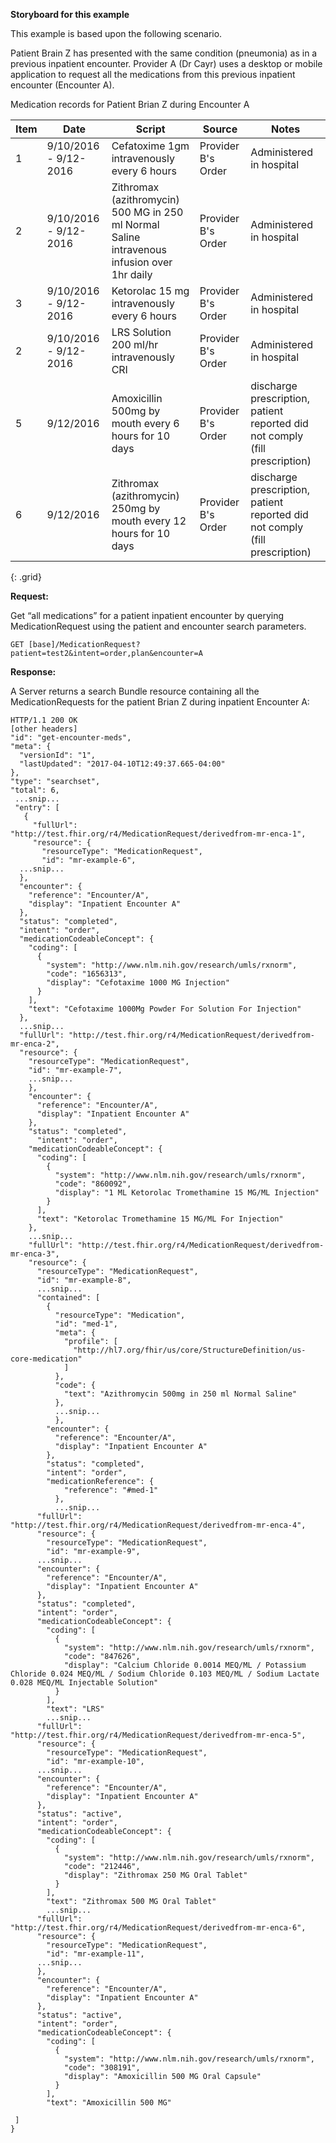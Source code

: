 <!-- get-all-enc-meds.md {% comment %}
*****************************************************************************************
*                            WARNING: DO NOT EDIT THIS FILE                             *
*                                                                                       *
* This file is generated by SUSHI. Any edits you make to this file will be overwritten. *
*                                                                                       *
* To change the contents of this file, edit the original source file at:                *
* US-Core-R4/input/includes/get-all-enc-meds.md                                         *
*****************************************************************************************
{% endcomment %} -->
<!-- get-all-enc-meds.md {% comment %}
*****************************************************************************************
*                            WARNING: DO NOT EDIT THIS FILE                             *
*                                                                                       *
* This file is generated by SUSHI. Any edits you make to this file will be overwritten. *
*                                                                                       *
* To change the contents of this file, edit the original source file at:                *
* US-Core-R4/input/includes/get-all-enc-meds.md                                         *
*****************************************************************************************
{% endcomment %} -->
<!-- get-all-enc-meds.md {% comment %}
*****************************************************************************************
*                            WARNING: DO NOT EDIT THIS FILE                             *
*                                                                                       *
* This file is generated by SUSHI. Any edits you make to this file will be overwritten. *
*                                                                                       *
* To change the contents of this file, edit the original source file at:                *
* US-Core-R4/input/includes/get-all-enc-meds.md                                         *
*****************************************************************************************
{% endcomment %} -->
<!-- get-all-enc-meds.md {% comment %}
*****************************************************************************************
*                            WARNING: DO NOT EDIT THIS FILE                             *
*                                                                                       *
* This file is generated by SUSHI. Any edits you make to this file will be overwritten. *
*                                                                                       *
* To change the contents of this file, edit the original source file at:                *
* US-Core-R4/input/includes/get-all-enc-meds.md                                         *
*****************************************************************************************
{% endcomment %} -->

**Storyboard for this example**

This example is based upon the following scenario.

Patient Brain Z has presented with the same condition (pneumonia) as in a previous inpatient encounter. Provider A (Dr Cayr) uses a desktop or mobile application to request all the medications from this previous inpatient encounter (Encounter A).

 Medication records for Patient Brian Z during Encounter A

Item|Date|Script|Source|Notes
---|---|---|---|---
1 | 9/10/2016 - 9/12-2016| Cefatoxime 1gm intravenously every 6 hours | Provider B's Order |  Administered in hospital
2 | 9/10/2016 - 9/12-2016| Zithromax  (azithromycin) 500 MG in 250 ml Normal Saline intravenous infusion over 1hr daily | Provider B's Order |  Administered in hospital
3 | 9/10/2016 - 9/12-2016| Ketorolac 15 mg intravenously every 6 hours | Provider B's Order |  Administered in hospital
2 | 9/10/2016 - 9/12-2016| LRS Solution 200 ml/hr intravenously CRI | Provider B's Order | Administered in hospital
5 | 9/12/2016  | Amoxicillin 500mg by mouth every 6 hours for 10 days | Provider B's Order | discharge prescription, patient reported did not comply (fill prescription)
6 | 9/12/2016  | Zithromax (azithromycin) 250mg by mouth every 12 hours for 10 days | Provider B's Order | discharge prescription, patient reported did not comply (fill prescription)
{: .grid}


**Request:**

Get “all medications” for a patient inpatient encounter by querying MedicationRequest using the patient and encounter search parameters.


    GET [base]/MedicationRequest?patient=test2&intent=order,plan&encounter=A

**Response:**

A Server returns a search Bundle resource containing all the MedicationRequests for the patient Brian Z during inpatient Encounter A:


    HTTP/1.1 200 OK
    [other headers]
    "id": "get-encounter-meds",
    "meta": {
      "versionId": "1",
      "lastUpdated": "2017-04-10T12:49:37.665-04:00"
    },
    "type": "searchset",
    "total": 6,
     ...snip...
     "entry": [
       {
         "fullUrl": "http://test.fhir.org/r4/MedicationRequest/derivedfrom-mr-enca-1",
         "resource": {
           "resourceType": "MedicationRequest",
           "id": "mr-example-6",
      ...snip...
      },
      "encounter": {
        "reference": "Encounter/A",
        "display": "Inpatient Encounter A"
      },
      "status": "completed",
      "intent": "order",
      "medicationCodeableConcept": {
        "coding": [
          {
            "system": "http://www.nlm.nih.gov/research/umls/rxnorm",
            "code": "1656313",
            "display": "Cefotaxime 1000 MG Injection"
          }
        ],
        "text": "Cefotaxime 1000Mg Powder For Solution For Injection"
      },
      ...snip...
      "fullUrl": "http://test.fhir.org/r4/MedicationRequest/derivedfrom-mr-enca-2",
      "resource": {
        "resourceType": "MedicationRequest",
        "id": "mr-example-7",
        ...snip...
        },
        "encounter": {
          "reference": "Encounter/A",
          "display": "Inpatient Encounter A"
        },
        "status": "completed",
          "intent": "order",
        "medicationCodeableConcept": {
          "coding": [
            {
              "system": "http://www.nlm.nih.gov/research/umls/rxnorm",
              "code": "860092",
              "display": "1 ML Ketorolac Tromethamine 15 MG/ML Injection"
            }
          ],
          "text": "Ketorolac Tromethamine 15 MG/ML For Injection"
        },
        ...snip...
        "fullUrl": "http://test.fhir.org/r4/MedicationRequest/derivedfrom-mr-enca-3",
        "resource": {
          "resourceType": "MedicationRequest",
          "id": "mr-example-8",
          ...snip...
          "contained": [
            {
              "resourceType": "Medication",
              "id": "med-1",
              "meta": {
                "profile": [
                  "http://hl7.org/fhir/us/core/StructureDefinition/us-core-medication"
                ]
              },
              "code": {
                "text": "Azithromycin 500mg in 250 ml Normal Saline"
              },
              ...snip...
              },
            "encounter": {
              "reference": "Encounter/A",
              "display": "Inpatient Encounter A"
            },
            "status": "completed",
            "intent": "order",
            "medicationReference": {
                "reference": "#med-1"
              },
              ...snip...
          "fullUrl": "http://test.fhir.org/r4/MedicationRequest/derivedfrom-mr-enca-4",
          "resource": {
            "resourceType": "MedicationRequest",
            "id": "mr-example-9",
          ...snip...
          "encounter": {
            "reference": "Encounter/A",
            "display": "Inpatient Encounter A"
          },
          "status": "completed",
          "intent": "order",
          "medicationCodeableConcept": {
            "coding": [
              {
                "system": "http://www.nlm.nih.gov/research/umls/rxnorm",
                "code": "847626",
                "display": "Calcium Chloride 0.0014 MEQ/ML / Potassium Chloride 0.024 MEQ/ML / Sodium Chloride 0.103 MEQ/ML / Sodium Lactate 0.028 MEQ/ML Injectable Solution"
              }
            ],
            "text": "LRS"
            ...snip...
          "fullUrl": "http://test.fhir.org/r4/MedicationRequest/derivedfrom-mr-enca-5",
          "resource": {
            "resourceType": "MedicationRequest",
            "id": "mr-example-10",
          ...snip...
          "encounter": {
            "reference": "Encounter/A",
            "display": "Inpatient Encounter A"
          },
          "status": "active",
          "intent": "order",
          "medicationCodeableConcept": {
            "coding": [
              {
                "system": "http://www.nlm.nih.gov/research/umls/rxnorm",
                "code": "212446",
                "display": "Zithromax 250 MG Oral Tablet"
              }
            ],
            "text": "Zithromax 500 MG Oral Tablet"
            ...snip...
          "fullUrl": "http://test.fhir.org/r4/MedicationRequest/derivedfrom-mr-enca-6",
          "resource": {
            "resourceType": "MedicationRequest",
            "id": "mr-example-11",
          ...snip...
          },
          "encounter": {
            "reference": "Encounter/A",
            "display": "Inpatient Encounter A"
          },
          "status": "active",
          "intent": "order",
          "medicationCodeableConcept": {
            "coding": [
              {
                "system": "http://www.nlm.nih.gov/research/umls/rxnorm",
                "code": "308191",
                "display": "Amoxicillin 500 MG Oral Capsule"
              }
            ],
            "text": "Amoxicillin 500 MG"

     ]
    }
